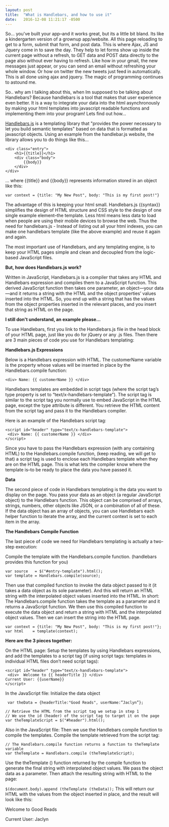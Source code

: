 ```yaml
---
layout: post
title:  "What is Handlebars, and how to use it"
date:   2016-12-08 11:21:17 -0500
---
```



So... you've built your app–and it works great, but its a little bit bland. Its like a kindergarten version of a grownup app/website. All this page reloading to get to a form, submit that form, and post data. This is where Ajax, JS and Jquery come in to save the day. They help to let forms show up inside the current page without a refresh, to GET data and POST data directly to the page also without ever having to refresh. Like how in your gmail, the new messages just appear, or you can send an email without refreshing your whole window. Or how on twitter the new tweets just feed in automatically. This is all done using ajax and jquery. The magic of programming continues to astound me. 

So.. why am I talking about this, when Im supposed to be talking about Handlebars? Because handlebars is a tool that makes that user experience even better. It is a way to integrate your data into the html asynchronously by making your html templates into javascript readable functions and implementing them into your program! Lets find out how...

[Handlebars.js](http://handlebarsjs.com/) is a templating library that "provides the power necessary to let you build semantic templates" based on data that is formatted as javascript objects. Using an example from the handlebar.js website, the library allows you to do things like this...

```
<div class="entry">
    <h1>{{title}}</h1>
    <div class="body">
        {{body}}
    </div>
</div>
```
… where {{title}} and {{body}} represents information stored in an object like this:

`var context = {title: "My New Post", body: "This is my first post!"}`

The advantage of this is keeping your html small. Handlebars.js {{syntax}} simplifies the design of HTML structure and CSS style to the design of one single example element–the template. Less html means less data to load when people are using their mobile devices to browse the web. Thus the need for handlebars.js - Instead of listing out all your html indexes, you can make one handlebars template (like the above example) and reuse it again and again.

The most important use of Handlebars, and any templating engine, is to keep your HTML pages simple and clean and decoupled from the logic-based JavaScript files.

**But, how does Handlebars.js work?**

Written in JavaScript, Handlebars.js is a compiler that takes any HTML and Handlebars expression and compiles them to a JavaScript function. This derived JavaScript function then takes one parameter, an object—your data—and it returns a string with the HTML and the object properties’ values inserted into the HTML. So, you end up with a string that has the values from the object properties inserted in the relevant places, and you insert that string as HTML on the page.

**I still don't understand, an example please...**
 
To use Handlebars, first you link to the Handlebars.js file in the head block of your HTML page, just like you do for jQuery or any .js files. Then there are 3 main pieces of code you use for Handlebars templating:

**Handlebars.js Expressions**


Below is a Handlebars expression with HTML. The customerName variable is the property whose values will be inserted in place by the Handlebars.compile function:

`<div> Name: {{ customerName }} </div>`

Handlebars templates are embedded in script tags (where the script tag’s type property is set to “text/x-handlebars-template”). The script tag is similar to the script tag you normally use to embed JavaScript in the HTML page, except the type attribute is different. You retrieve the HTML content from the script tag and pass it to the Handlebars compiler.

Here is an example of the Handlebars script tag:

```
<script id="header" type="text/x-handlebars-template">​
 <div> Name: {{ customerName }} </div>​
​</script>
```
Since you have to pass the Handlebars expression (with any containing HTML) to the Handlebars.compile function, (keep reading, we will get to that) a script tag is used to enclose each Handlebars template when they are on the HTML page. This is what lets the compiler know where the template is–to be ready to place the data you have passed it. 

**Data**

The second piece of code in Handlebars templating is the data you want to display on the page. You pass your data as an object (a regular JavaScript object) to the Handlebars function. This object can be comprised of arrays, strings, numbers, other objects like JSON, or a combination of all of these. If the data object has an array of objects, you can use Handlebars each helper function to iterate the array, and the current context is set to each item in the array.

**The Handlebars Compile Function**

The last piece of code we need for Handlebars templating is actually a two-step execution:

Compile the template with the Handlebars.compile function. (handlebars provides this function for you)
```
var source   = $("#entry-template").html();
var template = Handlebars.compile(source);
```

Then use that compiled function to invoke the data object passed to it (it takes a data object as its sole parameter). And this will return an HTML string with the interpolated object values inserted into the HTML.
In short:
The Handlebars.compile function takes the template as a parameter and it returns a JavaScript function. We then use this compiled function to execute the data object and return a string with HTML and the interpolated object values. Then we can insert the string into the HTML page.
```
var context = {title: "My New Post", body: "This is my first post!"};
var html    = template(context);
```


**Here are the 3 pieces together:**

On the HTML page: Setup the templates by using Handlebars expressions, and add the templates to a script tag (if using script tags: templates in individual HTML files don’t need script tags):

```
<script id="header" type="text/x-handlebars-template">​
 <div>  Welcome to {{ headerTitle }} </div>​
Current User: {{userName}}
​</script>
```
In the JavaScript file: Initialize the data object

```
 var theData = {headerTitle:"Good Reads", userName:”Jaclyn”};
 ​
// Retrieve the HTML from the script tag we setup in step 1​
// We use the id (header) of the script tag to target it on the page​
var theTemplateScript = $("#header").html();
```

Also in the JavaScript file: Then we use the Handlebars compile function to compile the templates.
Compile the template retrieved from the script tag:

```
// The Handlebars.compile function returns a function to theTemplate variable​
var theTemplate = Handlebars.compile (theTemplateScript);
```

Use the theTemplate () function returned by the compile function to generate the final string with interpolated object values. We pass the object data as a parameter. Then attach the resulting string with HTML to the page:

`$(document.body).append (theTemplate (theData));`
This will return our HTML with the values from the object inserted in place, and the result will look like this:


Welcome to Good Reads

Current User: Jaclyn
